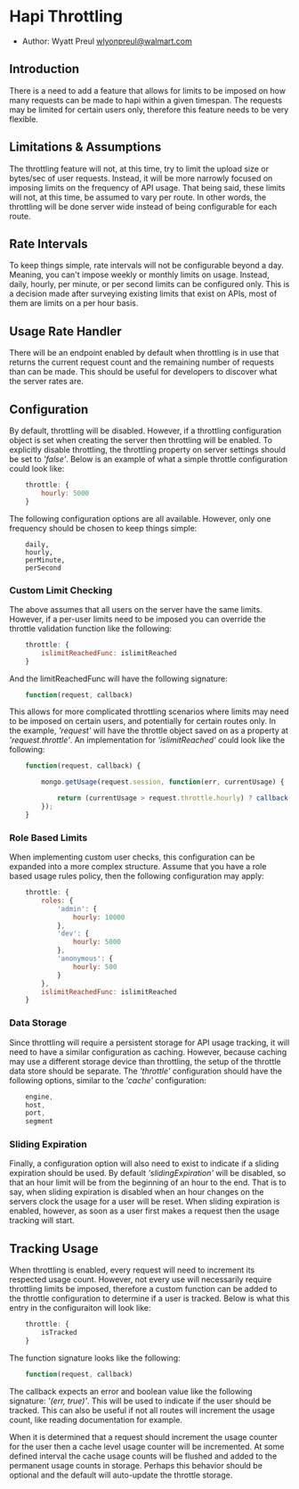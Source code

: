 # Hapi Throttling

* Author: Wyatt Preul <wlyonpreul@walmart.com>

## Introduction

There is a need to add a feature that allows for limits to be imposed on how many requests can be made to hapi within a given timespan.  The requests may be limited for certain users only, therefore this feature needs to be very flexible.

## Limitations & Assumptions

The throttling feature will not, at this time, try to limit the upload size or bytes/sec of user requests.  Instead, it will be more narrowly focused on imposing limits on the frequency of API usage.  That being said, these limits will not, at this time, be assumed to vary per route.  In other words, the throttling will be done server wide instead of being configurable for each route.

## Rate Intervals

To keep things simple, rate intervals will not be configurable beyond a day.  Meaning, you can't impose weekly or monthly limits on usage.  Instead, daily, hourly, per minute, or per second limits can be configured only.  This is a decision made after surveying existing limits that exist on APIs, most of them are limits on a per hour basis.

## Usage Rate Handler

There will be an endpoint enabled by default when throttling is in use that returns the current request count and the remaining number of requests than can be made.  This should be useful for developers to discover what the server rates are.

## Configuration

By default, throttling will be disabled.  However, if a throttling configuration object is set when creating the server then throttling will be enabled.  To explicitly disable throttling, the throttling property on server settings should be set to _'false'_.  Below is an example of what a simple throttle configuration could look like:

```javascript
    throttle: {
        hourly: 5000
    }
```

The following configuration options are all available.  However, only one frequency should be chosen to keep things simple:

```
    daily,
    hourly,
    perMinute,
    perSecond
```

### Custom Limit Checking

The above assumes that all users on the server have the same limits.  However, if a per-user limits need to be imposed you can override the throttle validation function like the following:

```javascript
    throttle: {
        islimitReachedFunc: islimitReached
    }
```

And the limitReachedFunc will have the following signature:

```javascript
    function(request, callback)
```

This allows for more complicated throttling scenarios where limits may need to be imposed on certain users, and potentially for certain routes only.  In the example, _'request'_ will have the throttle object saved on as a property at _'request.throttle'_.  An implementation for _'islimitReached'_ could look like the following:

```javascript
    function(request, callback) {

        mongo.getUsage(request.session, function(err, currentUsage) {

            return (currentUsage > request.throttle.hourly) ? callback(err, true) : callback(err, false);
        });
    }
```

### Role Based Limits

When implementing custom user checks, this configuration can be expanded into a more complex structure.  Assume that you have a role based usage rules policy, then the following configuration may apply:

```javascript
    throttle: {
        roles: {
            'admin': {
                hourly: 10000
            },
            'dev': {
                hourly: 5000
            },
            'anonymous': {
                hourly: 500
            }
        },
        islimitReachedFunc: islimitReached
    }
```

### Data Storage

Since throttling will require a persistent storage for API usage tracking, it will need to have a similar configuration as caching.  However, because caching may use a different storage device than throttling, the setup of the throttle data store should be separate.  The _'throttle'_ configuration should have the following options, similar to the _'cache'_ configuration:

```javascript
    engine,
    host,
    port,
    segment
```

### Sliding Expiration

Finally, a configuration option will also need to exist to indicate if a sliding expiration should be used.  By default _'slidingExpiration'_ will be disabled, so that an hour limit will be from the beginning of an hour to the end.  That is to say, when sliding expiration is disabled when an hour changes on the servers clock the usage for a user will be reset.  When sliding expiration is enabled, however, as soon as a user first makes a request then the usage tracking will start.

## Tracking Usage

When throttling is enabled, every request will need to increment its respected usage count.  However, not every use will necessarily require throttling limits be imposed, therefore a custom function can be added to the throttle configuration to determine if a user is tracked.  Below is what this entry in the configuraiton will look like:

```javascript
    throttle: {
        isTracked
    }
```

The function signature looks like the following:

```javascript
    function(request, callback)
```

The callback expects an error and boolean value like the following signature: _'(err, true)'_.  This will be used to indicate if the user should be tracked.  This can also be useful if not all routes will increment the usage count, like reading documentation for example.

When it is determined that a request should increment the usage counter for the user then a cache level usage counter will be incremented.  At some defined interval the cache usage counts will be flushed and added to the permanent usage counts in storage.  Perhaps this behavior should be optional and the default will auto-update the throttle storage.

